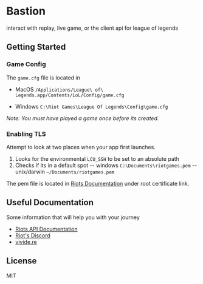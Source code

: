 # Bastion

interact with replay, live game, or the client api for league of legends

## Getting Started

### Game Config
The `game.cfg` file is located in

- MacOS
`/Applications/League\ of\ Legends.app/Contents/LoL/Config/game.cfg`

- Windows
`C:\Riot Games\League Of Legends\Config\game.cfg`

*Note: You must have played a game once before its created.*

### Enabling TLS
Attempt to look at two places when your app first launches.
1. Looks for the environmental `LCU_SSH` to be set to an absolute path
2. Checks if its in a default spot
-- windows `C:\Documents\riotgames.pem`
-- unix/darwin `~/Documents/riotgames.pem`

The pem file is located in [Riots Documentation](https://developer.riotgames.com/replay-apis.html) under root certificate link.

## Useful Documentation
Some information that will help you with your journey
- [Riots API Documentation](https://developer.riotgames.com/)
- [Riot's Discord](https://discord.gg/RiotGamesAPI)
- [vivide.re](http://lcu.vivide.re/)

License
----

MIT
